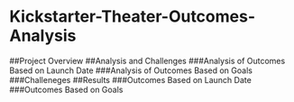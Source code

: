 # Kickstarter-Theater-Outcomes-Analysis
##Project Overview
##Analysis and Challenges
###Analysis of Outcomes Based on Launch Date
###Analysis of Outcomes Based on Goals
###Challeneges 
##Results
###Outcomes Based on Launch Date
###Outcomes Based on Goals
